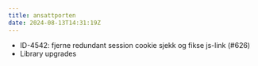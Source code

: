 ```yaml
---
title: ansattporten
date: 2024-08-13T14:31:19Z
---
```

- ID-4542: fjerne redundant session cookie sjekk og fikse js-link (#626)
- Library upgrades

